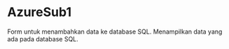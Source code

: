 # AzureSub1
Form untuk menambahkan data ke database SQL.
Menampilkan data yang ada pada database SQL.
